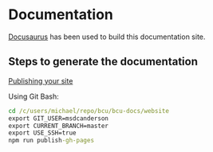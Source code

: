 # Documentation

[Docusaurus](https://docusaurus.io) has been used to build this documentation site.

## Steps to generate the documentation

[Publishing your site](https://docusaurus.io/docs/en/publishing)

Using Git Bash:

```cmd
cd /c/users/michael/repo/bcu/bcu-docs/website
export GIT_USER=msdcanderson
export CURRENT_BRANCH=master
export USE_SSH=true
npm run publish-gh-pages
```
